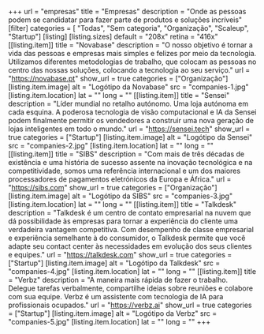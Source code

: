 +++
url = "empresas"
title = "Empresas"
description = "Onde as pessoas podem se candidatar para fazer parte de produtos e soluções incríveis"
[filter]
    categories = [
        "Todas",
        "Sem categoria",
        "Organização",
        "Scaleup",
        "Startup"]
[listing]
    [listing.sizes]
        default = "208x"
        retina = "416x"
    [[listing.item]]
        title = "Novabase"
        description = "O nosso objetivo é tornar a vida das pessoas e empresas mais simples e felizes por meio da tecnologia. Utilizamos diferentes metodologias de trabalho, que colocam as pessoas no centro das nossas soluções, colocando a tecnologia ao seu serviço."
        url = "https://novabase.pt"
        show_url = true
        categories = ["Organização"]
        [listing.item.image]
            alt = "Logótipo da Novabase"
            src = "companies-1.jpg"
        [listing.item.location]
            lat = ""
            long = ""
    [[listing.item]]
        title = "Sensei"
        description = "Líder mundial no retalho autónomo. Uma loja autónoma em cada esquina. A poderosa tecnologia de visão computacional e IA da Sensei podem finalmente permitir os vendedores a construir uma nova geração de lojas inteligentes em todo o mundo."
        url = "https://sensei.tech"
        show_url = true
        categories = ["Startup"]
        [listing.item.image]
            alt = "Logótipo da Sensei"
            src = "companies-2.jpg"
        [listing.item.location]
            lat = ""
            long = ""
    [[listing.item]]
        title = "SIBS"
        description = "Com mais de três décadas de existência e uma história de sucesso assente na inovação tecnológica e na competitividade, somos uma referência internacional e um dos maiores processadores de pagamentos eletrónicos da Europa e África."
        url = "https://sibs.com"
        show_url = true
        categories = ["Organização"]
        [listing.item.image]
            alt = "Logótipo da SIBS"
            src = "companies-3.jpg"
        [listing.item.location]
            lat = ""
            long = ""
    [[listing.item]]
        title = "Talkdesk"
        description = "Talkdesk é um centro de contato empresarial na nuvem que dá possibilidade às empresas para tornar a experiência do cliente uma verdadeira vantagem competitiva. Com desempenho de classe empresarial e experiência semelhante à do consumidor, o Talkdesk permite que você adapte seu contact center às necessidades em evolução dos seus clientes e equipes."
        url = "https://talkdesk.com"
        show_url = true
        categories = ["Startup"]
        [listing.item.image]
            alt = "Logótipo da Talkdesk"
            src = "companies-4.jpg"
        [listing.item.location]
            lat = ""
            long = ""
    [[listing.item]]
        title = "Verbz"
        description = "A maneira mais rápida de fazer o trabalho. Delegue tarefas verbalmente, compartilhe ideias sobre reuniões e colabore com sua equipe. Verbz é um assistente com tecnologia de IA para profissionais ocupados."
        url = "https://verbz.ai"
        show_url = true
        categories = ["Startup"]
        [listing.item.image]
            alt = "Logótipo da Verbz"
            src = "companies-5.jpg"
        [listing.item.location]
            lat = ""
            long = ""
+++